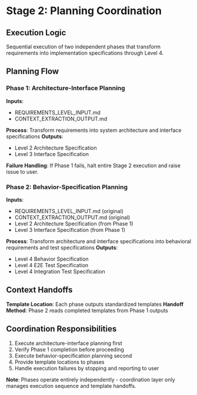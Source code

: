 # Stage 2: Planning Coordination

## Execution Logic
Sequential execution of two independent phases that transform requirements into implementation specifications through Level 4.

## Planning Flow

### Phase 1: Architecture-Interface Planning
**Inputs**: 
- REQUIREMENTS_LEVEL_INPUT.md
- CONTEXT_EXTRACTION_OUTPUT.md

**Process**: Transform requirements into system architecture and interface specifications
**Outputs**: 
- Level 2 Architecture Specification
- Level 3 Interface Specification

**Failure Handling**: If Phase 1 fails, halt entire Stage 2 execution and raise issue to user.

### Phase 2: Behavior-Specification Planning
**Inputs**:
- REQUIREMENTS_LEVEL_INPUT.md (original)
- CONTEXT_EXTRACTION_OUTPUT.md (original)
- Level 2 Architecture Specification (from Phase 1)
- Level 3 Interface Specification (from Phase 1)

**Process**: Transform architecture and interface specifications into behavioral requirements and test specifications
**Outputs**:
- Level 4 Behavior Specification
- Level 4 E2E Test Specification  
- Level 4 Integration Test Specification

## Context Handoffs
**Template Location**: Each phase outputs standardized templates
**Handoff Method**: Phase 2 reads completed templates from Phase 1 outputs

## Coordination Responsibilities
1. Execute architecture-interface planning first
2. Verify Phase 1 completion before proceeding
3. Execute behavior-specification planning second
4. Provide template locations to phases
5. Handle execution failures by stopping and reporting to user

**Note**: Phases operate entirely independently - coordination layer only manages execution sequence and template handoffs.